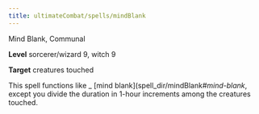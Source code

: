 ```yaml
---
title: ultimateCombat/spells/mindBlank
---
```

Mind Blank, Communal

**Level** sorcerer/wizard 9, witch 9

**Target** creatures touched

This spell functions like _ [mind blank](spell_dir/mindBlank#_mind-blank_, except you divide the duration in 1-hour increments among the creatures touched.

